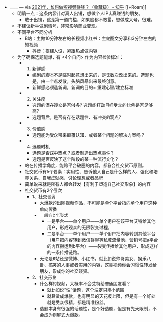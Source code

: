 - ____ — via [2021年，如何做短视频赚钱？（收藏级） - 知乎](https://zhuanlan.zhihu.com/p/402468260) [[+Roam]]
    - 明确一点：这条内容针对真人出镜，想做个人IP认真赚钱的朋友。
        - 敢于出镜，这是第一道门槛，如果脸都不敢露，想做成大号，很难。
    - 不建议新手做剧情号，非常影响商业变现。
    - 不同平台不同分析
        - B站：主做10分钟左右的长视频小红书：主做图文分享和3分钟左右的短视频
            - 抖音：搭建人设，紧跟热点做内容
    - 为了确保选题能爆，有 <4个自问> 作为内容检验标准：
        - 1. 新鲜感
            - 编剧的脚本不是临时起意想出来的，是无数次改出来的。选题也是，由一个点发散，头脑风暴出来最终创意。
            - 新鲜感必须造新词，新词的目的= 重建心智/建立标准
        - 2. 关注度
            - 选题的潜在观众是否够多? 选题能打动目标受众的比例是否足够高?
            - 选题背后，是否有存在话题性、有冲突的观点?
        - 3. 价值感
            - 选题能为受众带来颠覆认知、或者某个问题的解决方案吗？
        - 4. 选题时机
            - 选题是否踩中热点？或者制造出热点事件？
            - 选题是否反映了这个阶段的某一种流行文化？
        - 站在传播学角度，能跨平台破圈的内容，都符合社交货币原则。
        - 社交货币有5个要素：实用性、告诉他人自己是什么样的人、强化和培养关系、自我成就感、讨论理想或者品牌
        - 简单说来就是所有人都会转发【有利于塑造自己社交形象】的内容
        - 社交货币有2个层次
            - 1、社交谈资
                - 大爆款的出圈视频作品，不可能是单个平台指向单个用户这种单向传播
                - 一般有2个形式
                    - 一是平台——单个用户——单个用户在该平台艾特给其他用户，形成观众的无限裂变过程。
                    - 二是平台——单个用户——单个用户把内容转到其他平台（用户把内容转到微信群聊等私域流量池、营销号把a平台的内容搬运到b平台）——裂变传播给其他用户，形成这样的一条传播链路。
                - 无论是B站还是微博、小红书，就比如说帅哥美女、娱乐八卦、搞笑的人事或者实用的内容，这类视频你会习惯性转发给朋友，形成你的社交谈资。
            - 2、社交形象
                - 什么样的视频，大概率不会艾特给普通朋友看？
                    - 就比如说“性”话题，这个注定只能小范围
                    - 就算做成爆款，也有明显的天花板上限，但是有一个好处就是受众很精，都是精准粉丝。
                - 选题本身有很强的话题性，是个好选题，但是有先天限制，不会成为刷屏式大爆款。

